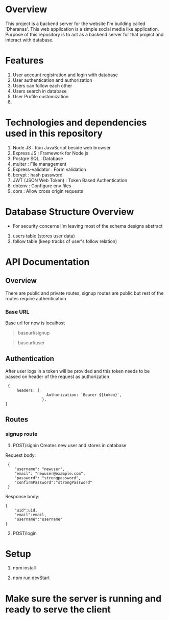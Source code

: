 # Overview
This project is a backend server for the website I'm building called 'Dharanas'. This web application is a 
simple social media like application. Purpose of this repository is to act as a backend server for that project
and interact with database.

# Features
1. User account registration and login with database
2. User authentication and authorization
3. Users can follow each other
4. Users search in database
5. User Profile customization
6. 

# Technologies and dependencies used in this repository
1. Node JS : Run JavaScript beside web browser
2. Express JS : Framework for Node js
3. Postgre SQL : Database
4. multer : File management
5. Express-validator : Form validation
6. bcrypt : hash password
7. JWT (JSON Web Token) : Token Based Authentication
8. dotenv : Configure env files
9. cors : Allow cross origin requests

# Database Structure Overview
* For security concerns I'm leaving most of the schema designs abstract
1. users table (stores user data)
2. follow table (keep tracks of user's follow relation)

# API Documentation 
## Overview
There are public and private routes, signup routes are public but rest of the routes require authentication 

### Base URL
Base url for now is localhost

> baseurl/signup

> baseurl/user

## Authentication
After user logs in a token will be provided and this token needs to be passed on header of the request as authorization

``` 
 {
     headers: {
                  Authorization: `Bearer ${token}`,
                },  
}
```

## Routes
### signup route
1. POST/signin
Creates new user and stores in database

Request body:
```
 {
    "username": "newuser",
    "email": "newuser@example.com",
    "password": "strongpassword",
    "confirmPassword":"strongPassword"
 }
```
Response body:
```
{
    "uid":uid,
    "email":email, 
    "username":"username"
}
```
2. POST/login

# Setup
1. npm install

2. npm run devStart

# Make sure the server is running and ready to serve the client 